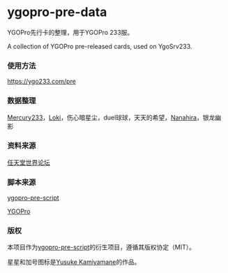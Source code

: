 # ygopro-pre-data

YGOPro先行卡的整理，用于YGOPro 233服。

A collection of YGOPro pre-released cards, used on YgoSrv233.

### 使用方法

https://ygo233.com/pre

### 数据整理

[Mercury233](http://mercury233.me/)，[Loki](https://twitter.com/Daniel17173)，伤心暗星尘，duel球球，天天的希望，[Nanahira](https://github.com/purerosefallen)，银龙幽影

### 资料来源

[任天堂世界论坛](http://bbs.newwise.com/forum-8-1.html)

### 脚本来源

[ygopro-pre-script](https://github.com/Fluorohydride/ygopro-pre-script)

[YGOPro](https://github.com/Fluorohydride/ygopro-scripts)

### 版权

本项目作为[ygopro-pre-script](https://github.com/Fluorohydride/ygopro-pre-script)的衍生项目，遵循其版权协定（MIT）。

星星和加号图标是[Yusuke Kamiyamane](http://p.yusukekamiyamane.com/)的作品。
